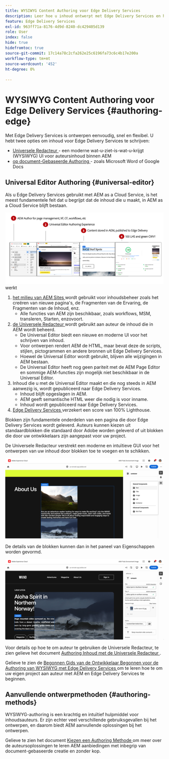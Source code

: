 ```yaml
---
title: WYSIWYG Content Authoring voor Edge Delivery Services
description: Leer hoe u inhoud ontwerpt met Edge Delivery Services en hoe u AEM-inhoud ontwerpt met Edge Delivery Services.
feature: Edge Delivery Services
exl-id: 963ff71a-8176-4d9d-8240-dc429405d139
role: User
index: false
hide: true
hidefromtoc: true
source-git-commit: 17c14a78c2cfa262e25c6196fa73c6c4b17e200a
workflow-type: tm+mt
source-wordcount: '452'
ht-degree: 0%

---
```



# WYSIWYG Content Authoring voor Edge Delivery Services {#authoring-edge}

Met Edge Delivery Services is ontwerpen eenvoudig, snel en flexibel. U hebt twee opties om inhoud voor Edge Delivery Services te schrijven:

* [ Universele Redacteur ](#universal-editor) - een moderne wat-u-ziet-is-wat-u-krijgt (WYSIWYG) UI voor auteursinhoud binnen AEM
* [ op document-Gebaseerde Authoring ](#document-based) - zoals Microsoft Word of Google Docs

## Universal Editor Authoring {#universal-editor}

Als u Edge Delivery Services gebruikt met AEM as a Cloud Service, is het meest fundamentele feit dat u begrijpt dat de inhoud die u maakt, in AEM as a Cloud Service blijft bestaan.

![ hoe de Authoring van WYSIWYG met Edge Delivery Services ](assets/how-aem-edge-works.png) werkt

1. [ het milieu van AEM Sites ](/help/sites-cloud/authoring/quick-start.md) wordt gebruikt voor inhoudsbeheer zoals het creëren van nieuwe pagina&#39;s, de Fragmenten van de Ervaring, de Fragmenten van de Inhoud, enz.
   * Alle functies van AEM zijn beschikbaar, zoals workflows, MSM, transleren, Starten, enzovoort.
1. [ de Universele Redacteur ](/help/sites-cloud/authoring/universal-editor/authoring.md) wordt gebruikt aan auteur de inhoud die in AEM wordt beheerd.
   * De Universal Editor biedt een nieuwe en moderne UI voor het schrijven van inhoud.
   * Voor ontwerpen rendert AEM de HTML, maar bevat deze de scripts, stijlen, pictogrammen en andere bronnen uit Edge Delivery Services.
   * Hoewel de Universal Editor wordt gebruikt, blijven alle wijzigingen in AEM bestaan.
   * De Universal Editor heeft nog geen pariteit met de AEM Page Editor en sommige AEM-functies zijn mogelijk niet beschikbaar in de Universal Editor.
1. Inhoud die u met de Universal Editor maakt en die nog steeds in AEM aanwezig is, wordt gepubliceerd naar Edge Delivery Services.
   * Inhoud blijft opgeslagen in AEM.
   * AEM geeft semantische HTML weer die nodig is voor inname.
   * Inhoud wordt gepubliceerd naar Edge Delivery Services.
1. [ Edge Delivery Services ](/help/edge/developer/keeping-it-100.md) verzekert een score van 100% Lighthouse.

Blokken zijn fundamentele onderdelen van een pagina die door Edge Delivery Services wordt geleverd. Auteurs kunnen kiezen uit standaardblokken die standaard door Adobe worden geleverd of uit blokken die door uw ontwikkelaars zijn aangepast voor uw project.

De Universele Redacteur verstrekt een moderne en intuïtieve GUI voor het ontwerpen van uw inhoud door blokken toe te voegen en te schikken.

![ Toevoegend en rangschikkend blokken in de Universele Redacteur ](assets/blocks.png)

De details van de blokken kunnen dan in het paneel van Eigenschappen worden gevormd.

![ Vormend blokeigenschappen ](assets/block-properties.png)

Voor details op hoe te om auteur te gebruiken de Universele Redacteur, te zien gelieve het document [ Authoring Inhoud met de Universele Redacteur ](/help/sites-cloud/authoring/universal-editor/authoring.md).

Gelieve te zien de [ Begonnen Gids van de Ontwikkelaar Begonnen voor de Authoring van WYSIWYG met Edge Delivery Services ](/help/edge/wysiwyg-authoring/edge-dev-getting-started.md) om te leren hoe te om uw eigen project aan auteur met AEM en Edge Delivery Services te beginnen.

## Aanvullende ontwerpmethoden  {#authoring-methods}

WYSIWYG-authoring is een krachtig en intuïtief hulpmiddel voor inhoudsauteurs. Er zijn echter veel verschillende gebruiksgevallen bij het ontwerpen, en daarom biedt AEM aanvullende oplossingen bij het ontwerpen.

Gelieve te zien het document [ Kiezen een Authoring Methode ](/help/edge/authoring-methods.md) om meer over de auteursoplossingen te leren AEM aanbiedingen met inbegrip van document-gebaseerde creatie en zonder kop.
